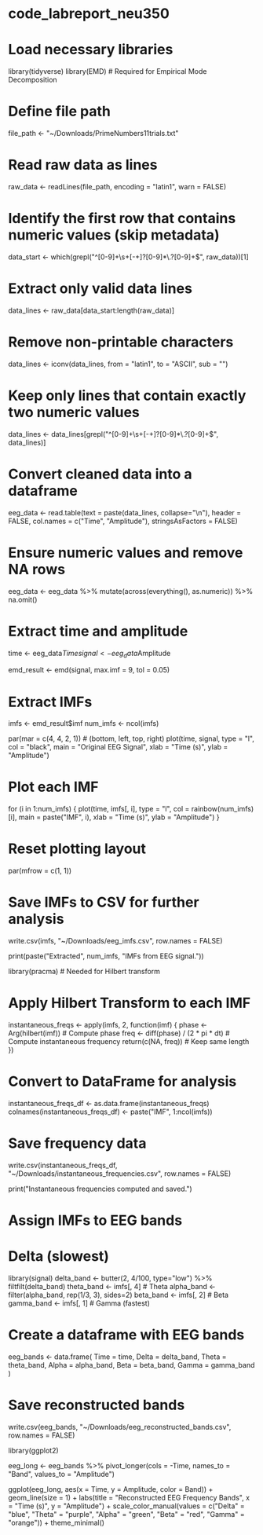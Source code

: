 # code_labreport_neu350

# Load necessary libraries
library(tidyverse)
library(EMD)  # Required for Empirical Mode Decomposition

# Define file path
file_path <- "~/Downloads/PrimeNumbers11trials.txt"

# Read raw data as lines
raw_data <- readLines(file_path, encoding = "latin1", warn = FALSE)

# Identify the first row that contains numeric values (skip metadata)
data_start <- which(grepl("^[0-9]+\\s+[-+]?[0-9]*\\.?[0-9]+$", raw_data))[1]

# Extract only valid data lines
data_lines <- raw_data[data_start:length(raw_data)]

# Remove non-printable characters
data_lines <- iconv(data_lines, from = "latin1", to = "ASCII", sub = "")

# Keep only lines that contain exactly two numeric values
data_lines <- data_lines[grepl("^[0-9]+\\s+[-+]?[0-9]*\\.?[0-9]+$", data_lines)]

# Convert cleaned data into a dataframe
eeg_data <- read.table(text = paste(data_lines, collapse="\n"),
                       header = FALSE, col.names = c("Time", "Amplitude"),
                       stringsAsFactors = FALSE)

# Ensure numeric values and remove NA rows
eeg_data <- eeg_data %>% mutate(across(everything(), as.numeric)) %>% na.omit()

# Extract time and amplitude
time <- eeg_data$Time
signal <- eeg_data$Amplitude

emd_result <- emd(signal, max.imf = 9, tol = 0.05)  


# Extract IMFs
imfs <- emd_result$imf
num_imfs <- ncol(imfs)

par(mar = c(4, 4, 2, 1))  # (bottom, left, top, right)
plot(time, signal, type = "l", col = "black", main = "Original EEG Signal",
     xlab = "Time (s)", ylab = "Amplitude")


# Plot each IMF
for (i in 1:num_imfs) {
  plot(time, imfs[, i], type = "l", col = rainbow(num_imfs)[i],
       main = paste("IMF", i), xlab = "Time (s)", ylab = "Amplitude")
}

# Reset plotting layout
par(mfrow = c(1, 1))

# Save IMFs to CSV for further analysis
write.csv(imfs, "~/Downloads/eeg_imfs.csv", row.names = FALSE)

print(paste("Extracted", num_imfs, "IMFs from EEG signal."))




library(pracma)  # Needed for Hilbert transform

# Apply Hilbert Transform to each IMF
instantaneous_freqs <- apply(imfs, 2, function(imf) {
  phase <- Arg(hilbert(imf))  # Compute phase
  freq <- diff(phase) / (2 * pi * dt)  # Compute instantaneous frequency
  return(c(NA, freq))  # Keep same length
})

# Convert to DataFrame for analysis
instantaneous_freqs_df <- as.data.frame(instantaneous_freqs)
colnames(instantaneous_freqs_df) <- paste("IMF", 1:ncol(imfs))

# Save frequency data
write.csv(instantaneous_freqs_df, "~/Downloads/instantaneous_frequencies.csv", row.names = FALSE)

print("Instantaneous frequencies computed and saved.")


# Assign IMFs to EEG bands
  # Delta (slowest)
library(signal)
delta_band <- butter(2, 4/100, type="low") %>% filtfilt(delta_band)
theta_band <- imfs[, 4]  # Theta
alpha_band <- filter(alpha_band, rep(1/3, 3), sides=2)
beta_band  <- imfs[, 2]  # Beta
gamma_band <- imfs[, 1]  # Gamma (fastest)

# Create a dataframe with EEG bands
eeg_bands <- data.frame(
  Time = time,
  Delta = delta_band,
  Theta = theta_band,
  Alpha = alpha_band,
  Beta = beta_band,
  Gamma = gamma_band
)

# Save reconstructed bands
write.csv(eeg_bands, "~/Downloads/eeg_reconstructed_bands.csv", row.names = FALSE)





library(ggplot2)


eeg_long <- eeg_bands %>%
  pivot_longer(cols = -Time, names_to = "Band", values_to = "Amplitude")

ggplot(eeg_long, aes(x = Time, y = Amplitude, color = Band)) +
  geom_line(size = 1) +
  labs(title = "Reconstructed EEG Frequency Bands",
       x = "Time (s)", y = "Amplitude") +
  scale_color_manual(values = c("Delta" = "blue", "Theta" = "purple", 
                                "Alpha" = "green", "Beta" = "red", "Gamma" = "orange")) +
  theme_minimal()


